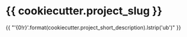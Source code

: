 # {{ cookiecutter.project_slug }}

{{ "'{0!r}'.format(cookiecutter.project_short_description).lstrip('ub')" }}